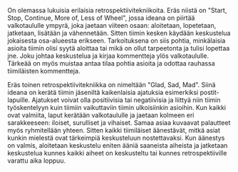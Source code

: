  On olemassa lukuisia erilaisia retrospektiivitekniikoita. Eräs niistä on "Start, Stop, Continue, More of, Less of Wheel", jossa ideana on piirtää valkotaululle ympyrä, joka jaetaan viiteen osaan: aloitetaan, lopetetaan, jatketaan, lisätään ja vähennetään. Sitten tiimin kesken käydään keskustelua jokaisesta osa-alueesta erikseen. Tarkoituksena on siis pohtia, minkälaisia asioita tiimin olisi syytä aloittaa tai mikä on ollut tarpeetonta ja tulisi lopettaa jne. Joku johtaa keskustelua ja kirjaa kommentteja ylös valkotaululle. Tärkeää on myös muistaa antaa tilaa pohtia asioita ja odottaa rauhassa tiimiläisten kommentteja.

 Eräs toinen retrospektiivitekniikka on nimeltään "Glad, Sad, Mad". Siinä ideana on kerätä tiimin jäseniltä kaikenlaisia ajatuksia esimerkiksi postit-lapuille. Ajatukset voivat olla positiivisia tai negatiivisia ja liittyä niin tiimin työskentelyyn kuin tiimiin vaikuttaviin tiimin ulkoisiinkin asioihin. Kun kaikki ovat valmiita, laput kerätään valkotaululle ja jaetaan kolmeen eri sarakkeeseen: iloiset, surulliset ja vihaiset. Samaa asiaa kuvaavat palautteet myös ryhmitellään yhteen. Sitten kaikki tiimiläiset äänestävät, mitkä asiat kunkin mielestä ovat tärkeimpiä keskusteluun nostettavaksi. Kun äänestys on valmis, aloitetaan keskustelu eniten ääniä saaneista aiheista ja jatketaan keskustelua kunnes kaikki aiheet on keskusteltu tai kunnes retrospektiiville varattu aika loppuu.
